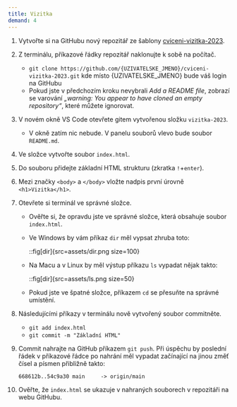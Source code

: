 ```yaml
---
title: Vizitka
demand: 4
---
```


1. Vytvořte si na GitHubu nový repozitář ze šablony [cviceni-vizitka-2023](https://github.com/Czechitas-podklady-WEB/cviceni-vizitka-2023).
1. Z terminálu, příkazové řádky repozitář naklonujte k sobě na počítač.
   - `git clone https://github.com/{UZIVATELSKE_JMENO}/cviceni-vizitka-2023.git` kde místo {UZIVATELSKE_JMENO} bude váš login na GitHubu
   - Pokud jste v předchozím kroku nevybrali _Add a README file_, zobrazí se varování _„warning: You appear to have cloned an empty repository“_, které můžete ignorovat.
1. V novém okně VS Code otevřete gitem vytvořenou složku `vizitka-2023`.
   - V okně zatím nic nebude. V panelu souborů vlevo bude soubor `README.md`.
1. Ve složce vytvořte soubor `index.html`.
1. Do souboru přidejte základní HTML strukturu (zkratka `!`+`enter`).
1. Mezi značky `<body>` a `</body>` vložte nadpis první úrovně `<h1>Vizitka</h1>`.
1. Otevřete si terminál ve správné složce.

   - Ověřte si, že opravdu jste ve správné složce, která obsahuje soubor `index.html`.
   - Ve Windows by vám příkaz `dir` měl vypsat zhruba toto:

     ::fig[dir]{src=assets/dir.png size=100}

   - Na Macu a v Linux by měl výstup příkazu `ls` vypadat nějak takto:

     ::fig[dir]{src=assets/ls.png size=50}

   - Pokud jste ve špatné složce, příkazem `cd` se přesuňte na správné umístění.

1. Následujícími příkazy v terminálu nově vytvořený soubor commitněte.
   - `git add index.html`
   - `git commit -m "Základní HTML"`
1. Commit nahrajte na GitHub příkazem `git push`. Při úspěchu by poslední řádek v příkazové řádce po nahrání měl vypadat začínající na jinou změť čísel a písmen přibližně takto:

   ```
   668612b..54c9a30 main     -> origin/main
   ```

1. Ověřte, že `index.html` se ukazuje v nahraných souborech v repozitáři na webu GitHubu.
